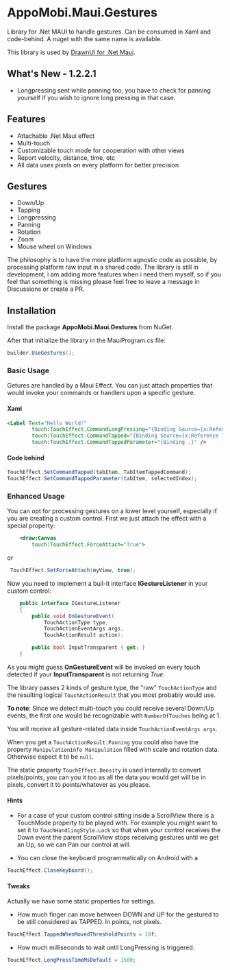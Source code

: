 ﻿# AppoMobi.Maui.Gestures

Library for .Net MAUI to handle gestures. Can be consumed in Xaml and code-behind. A nuget with the same name is available.

This library is used by [DrawnUi for .Net Maui](https://github.com/taublast/DrawnUi.Maui). 

## What's New - 1.2.2.1
* Longpressing sent while panning too, you have to check for panning yourself if you wish to ignore long pressing in that case.


## Features

* Attachable .Net Maui effect
* Multi-touch
* Customizable touch mode for cooperation with other views
* Report velocity, distance, time, etc	
* All data uses pixels on every platform for better precision

## Gestures

* Down/Up
* Tapping
* Longpressing
* Panning
* Rotation
* Zoom
* Mouse wheel on Windows

The philosophy is to have the more platform agnostic code as possible, by processing platform raw input in a shared code. The library is still in development, i am adding more features when i need them myself, so if you feel that something is missing please feel free to leave a message in Discussions or create a PR.

## Installation

Install the package __AppoMobi.Maui.Gestures__ from NuGet.

After that initialize the library in the MauiProgram.cs file:

```csharp
builder.UseGestures();
```

### Basic Usage

Getures are handled by a Maui Effect. You can just attach properties that would invoke your commands or handlers upon a specific gesture.

#### Xaml

```xml
<Label Text="Hello World!" 
	    touch:TouchEffect.CommandLongPressing="{Binding Source={x:Reference ThisPage}, Path=BindingContext.CommandGoToAnotherPage}" 
	    touch:TouchEffect.CommandTapped="{Binding Source={x:Reference ThisPage}, Path=BindingContext.CommandGoToAnotherPage}" 
	    touch:TouchEffect.CommandTappedParameter="{Binding .}" />

```
#### Code behind

```csharp
TouchEffect.SetCommandTapped(tabItem, TabItemTappedCommand);
TouchEffect.SetCommandTappedParameter(tabItem, selectedIndex);
```

### Enhanced Usage

 You can opt for processing gestures on a lower level yourself, especially if you are creating a custom control. First we just attach the effect with a special property:

```xml
    <draw:Canvas
        touch:TouchEffect.ForceAttach="True">
```
 or
```csharp
 TouchEffect.SetForceAttach(myView, true);
```
Now you need to implement a buil-it interface __IGestureListener__ in your custom control:

```csharp
    public interface IGestureListener
    {
        public void OnGestureEvent(
            TouchActionType type,
            TouchActionEventArgs args,
            TouchActionResult action);

        public bool InputTransparent { get; }
    }
 ```

As you might guess __OnGestureEvent__ will be invoked on every touch detected if your __InputTransparent__ is not returning _True_.

The library passes 2 kinds of gesture type, the "raw" `TouchActionType` and the resulting logical `TouchActionResult` that you most probably would use.

__To note__: Since we detect multi-touch you could receive several Down/Up events, the first one would be recognizable with `NumberOfTouches` being at 1.

You will receive all gesture-related data inside `TouchActionEventArgs args`. 

When you get a `TouchActionResult.Panning` you could also have the property `ManipulationInfo Manipulation` filled with scale and rotation data. Otherwise expect it to be `null`.

The static property `TouchEffect.Density` is used internally to convert pixels/points, you can you it too as all the data you would get will be in pixels, convert it to points/whatever as you please.

#### Hints

* For a case of your custom control sitting inside a ScrollView there is a TouchMode property to be played with. For example you might want to set it to `TouchHandlingStyle.Lock` so that when your control receives the Down event the parent ScrollView stops receiving gestures until we get an Up, so we can Pan our control at will.

* You can close the keyboard programmatically on Android with a 

```csharp
TouchEffect.CloseKeyboard();
```

#### Tweaks

Actually we have some static properties for settings.

* How much finger can move between DOWN and UP for the gestured to be still considered as TAPPED. In points, not pixels.

```csharp
TouchEffect.TappedWhenMovedThresholdPoints = 10f;
```

* How much milliseconds to wait until LongPressing is triggered.

```csharp
TouchEffect.LongPressTimeMsDefault = 1500;
```


